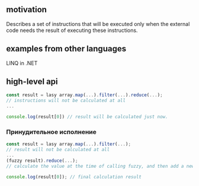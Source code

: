 ## motivation
Describes a set of instructions that will be executed only when the external code needs the result of executing these instructions.

## examples from other languages
LINQ in .NET

## high-level api
```javascript
const result = lasy array.map(...).filter(...).reduce(...);
// instructions will not be calculated at all
...

console.log(result[0]) // result will be calculated just now.
```

### Принудительное исполнение
```javascript
const result = lasy array.map(...).filter(...);
// result will not be calculated at all
...
(fuzzy result).reduce(...);
// calculate the value at the time of calling fuzzy, and then add a new call to the calculation queue

console.log(result[0]); // final calculation result
```
